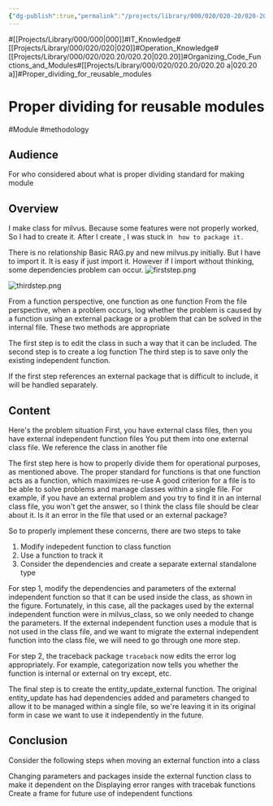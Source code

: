 ```yaml
---
{"dg-publish":true,"permalink":"/projects/library/000/020/020-20/020-20-a/","noteIcon":"0","created":"2024-03-16T13:06:29.130+09:00","updated":"2024-03-25T09:44:12.849+09:00"}
---
```


#[[Projects/Library/000/000\|000]]#IT_Knowledge#[[Projects/Library/000/020/020\|020]]#Operation_Knowledge#[[Projects/Library/000/020/020.20/020.20\|020.20]]#Organizing_Code_Functions_and_Modules#[[Projects/Library/000/020/020.20/020.20 a\|020.20 a]]#Proper_dividing_for_reusable_modules

# Proper dividing for reusable modules
#Module #methodology 


## Audience
For who considered about what is proper dividing standard for making module
## Overview

I make class for milvus. Because some features were not properly worked, So I had to create it. 
After I create , I was stuck in
` how to package it.`

There is no relationship Basic RAG.py and new milvus.py initially.
But I have to import it. It is easy if just import it.
However if I import without thinking, some dependencies problem can occur.
![firststep.png](/img/user/Excalidraw/firststep.png)

![thirdstep.png](/img/user/Excalidraw/thirdstep.png)

From a function perspective, one function as one function
From the file perspective, when a problem occurs, log whether the problem is caused by a function using an external package or a problem that can be solved in the internal file.
These two methods are appropriate

The first step is to edit the class in such a way that it can be included.
The second step is to create a log function
The third step is to save only the existing independent function.

If the first step references an external package that is difficult to include, it will be handled separately.


## Content

Here's the problem situation
First, you have external class files, then you have external independent function files
You put them into one external class file.
We reference the class in another file

The first step here is how to properly divide them for operational purposes, as mentioned above.
The proper standard for functions is that one function acts as a function, which maximizes re-use
A good criterion for a file is to be able to solve problems and manage classes within a single file. For example, if you have an external problem and you try to find it in an internal class file, you won't get the answer, so I think the class file should be clear about it. Is it an error in the file that used or an external package?

So to properly implement these concerns, there are two steps to take

1. Modify indepedent function to class function
2. Use a function to track it
3. Consider the dependencies and create a separate external standalone type

For step 1, modify the dependencies and parameters of the external independent function so that it can be used inside the class, as shown in the figure. Fortunately, in this case, all the packages used by the external independent function were in milvus_class, so we only needed to change the parameters. If the external independent function uses a module that is not used in the class file, and we want to migrate the external independent function into the class file, we will need to go through one more step.


For step 2, the traceback package `traceback` now edits the error log appropriately. For example, categorization now tells you whether the function is internal or external on try except, etc.

The final step is to create the entity_update_external function. The original entity_update has had dependencies added and parameters changed to allow it to be managed within a single file, so we're leaving it in its original form in case we want to use it independently in the future. 


## Conclusion

Consider the following steps when moving an external function into a class

Changing parameters and packages inside the external function class to make it dependent on the
Displaying error ranges with tracebak functions
Create a frame for future use of independent functions
